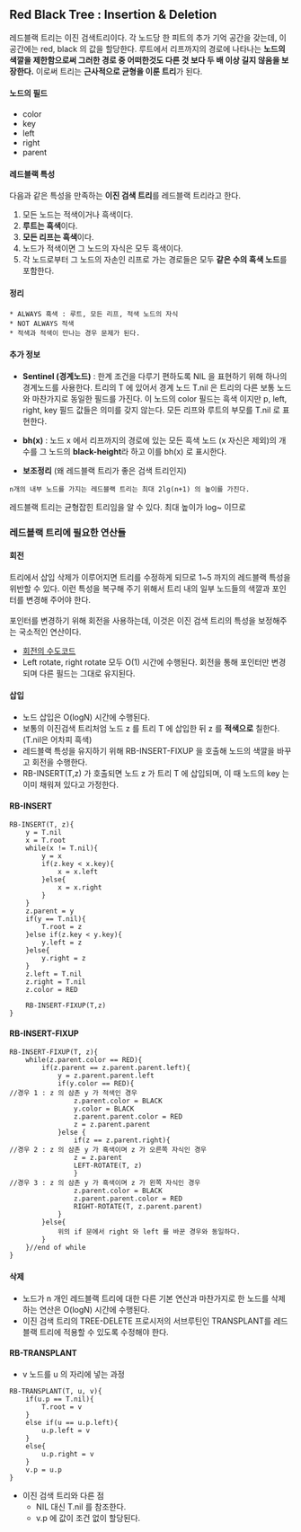 ## Red Black Tree : Insertion & Deletion 
레드블랙 트리는 이진 검색트리이다. 각 노드당 한 피트의 추가 기억 공간을 갖는데, 이 공간에는 red, black 의 값을 할당한다. 
루트에서 리프까지의 경로에 나타나는 **노드의 색깔을 제한함으로써 그러한 경로 중 어떠한것도 다른 것 보다 두 배 이상 길지 않음을 
보장한다.** 이로써 트리는 **근사적으로 균형을 이룬 트리**가 된다. 

#### 노드의 필드
* color 
* key 
* left
* right 
* parent 

#### 레드블랙 특성
다음과 같은 특성을 만족하는 **이진 검색 트리**를 레드블랙 트리라고 한다.
1. 모든 노드는 적색이거나 흑색이다. 
2. **루트는 흑색**이다. 
3. **모든 리프는 흑색**이다. 
4. 노드가 적색이면 그 노드의 자식은 모두 흑색이다. 
5. 각 노드로부터 그 노드의 자손인 리프로 가는 경로들은 모두 **같은 수의 흑색 노드**를 포함한다.

#### 정리 
```
* ALWAYS 흑색 : 루트, 모든 리프, 적색 노드의 자식 
* NOT ALWAYS 적색 
* 적색과 적색이 만나는 경우 문제가 된다. 
```

#### 추가 정보 
* **Sentinel (경계노드)** : 한계 조건을 다루기 편하도록 NIL 을 표현하기 위해 하나의 경계노드를 사용한다. 트리의 T 에 
있어서 경계 노드 T.nil 은 트리의 다른 보통 노드와 마찬가지로 동일한 필드를 가진다. 이 노드의 color 필드는 흑색 이지만 
p, left, right, key 필드 값들은 의미를 갖지 않는다. 모든 리프와 루트의 부모를 T.nil 로 표현한다. 

* **bh(x)** : 노드 x 에서 리프까지의 경로에 있는 모든 흑색 노드 (x 자신은 제외)의 개수를 그 노드의 **black-height**라 하고
이를 bh(x) 로 표시한다. 

* **보조정리** (왜 레드블랙 트리가 좋은 검색 트리인지)
```
n개의 내부 노드를 가지는 레드블랙 트리는 최대 2lg(n+1) 의 높이를 가진다. 
```
레드블랙 트리는 균형잡힌 트리임을 알 수 있다. 최대 높이가 log~ 이므로

### 레드블랙 트리에 필요한 연산들 

#### 회전 
트리에서 삽입 삭제가 이루어지면 트리를 수정하게 되므로 1~5 까지의 레드블랙 특성을 위반할 수 있다. 이런 특성을 복구해 주기 
위해서 트리 내의 일부 노드들의 색깔과 포인터를 변경해 주어야 한다. 
<br/><br/>
포인터를 변경하기 위해 회전을 사용하는데, 이것은 이진 검색 트리의 특성을 보정해주는 국소적인 연산이다. 
* [회전의 수도코드](./right-rotate.md)
* Left rotate, right rotate 모두 O(1) 시간에 수행된다. 회전을 통해 포인터만 변경되며 다른 필드는 그대로 유지된다.

#### 삽입 
* 노드 삽입은 O(logN) 시간에 수행된다. 
* 보통의 이진검색 트리처엄 노드 z 를 트리 T 에 삽입한 뒤 z 를 **적색으로** 칠한다. (T.nil은 어차피 흑색)
* 레드블랙 특성을 유지하기 위해 RB-INSERT-FIXUP 을 호출해 노드의 색깔을 바꾸고 회전을 수행한다. 
* RB-INSERT(T,z) 가 호출되면 노드 z 가 트리 T 에 삽입되며, 이 때 노드의 key 는 이미 채워져 있다고 가정한다. 

#### RB-INSERT
```
RB-INSERT(T, z){
    y = T.nil 
    x = T.root
    while(x != T.nil){
        y = x
        if(z.key < x.key){
            x = x.left
        }else{
            x = x.right
        }
    }
    z.parent = y
    if(y == T.nil){
        T.root = z
    }else if(z.key < y.key){
        y.left = z
    }else{
        y.right = z
    }
    z.left = T.nil
    z.right = T.nil 
    z.color = RED

    RB-INSERT-FIXUP(T,z)
}
``` 

#### RB-INSERT-FIXUP

```
RB-INSERT-FIXUP(T, z){
    while(z.parent.color == RED){
        if(z.parent == z.parent.parent.left){
            y = z.parent.parent.left
            if(y.color == RED){ 
//경우 1 : z 의 삼촌 y 가 적색인 경우  
                z.parent.color = BLACK
                y.color = BLACK
                z.parent.parent.color = RED
                z = z.parent.parent
            }else {
                if(z == z.parent.right){
//경우 2 : z 의 삼촌 y 가 흑색이며 z 가 오른쪽 자식인 경우 
                z = z.parent
                LEFT-ROTATE(T, z)
                }
//경우 3 : z 의 삼촌 y 가 흑색이며 z 가 왼쪽 자식인 경우 
                z.parent.color = BLACK
                z.parent.parent.color = RED
                RIGHT-ROTATE(T, z.parent.parent)
            }
        }else{
            위의 if 문에서 right 와 left 를 바꾼 경우와 동일하다. 
        }
    }//end of while 
}
```

#### 삭제 
* 노드가 n 개인 레드블랙 트리에 대한 다른 기본 연산과 마찬가지로 한 노드를 삭제하는 연산은 O(logN) 시간에 수행된다. 
* 이진 검색 트리의 TREE-DELETE 프로시저의 서브루틴인 TRANSPLANT를 레드블랙 트리에 적용할 수 있도록 수정해야 한다. 

#### RB-TRANSPLANT
* v 노드를 u 의 자리에 넣는 과정 
```
RB-TRANSPLANT(T, u, v){
    if(u.p == T.nil){
        T.root = v 
    }
    else if(u == u.p.left){
        u.p.left = v
    }
    else{
        u.p.right = v
    }
    v.p = u.p
}
```
* 이진 검색 트리와 다른 점 
    * NIL 대신 T.nil 를 참조한다. 
    * v.p 에 값이 조건 없이 할당된다. 
